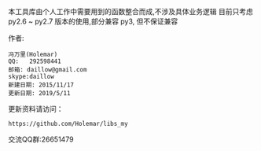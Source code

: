 本工具库由个人工作中需要用到的函数整合而成,不涉及具体业务逻辑
目前只考虑 py2.6 ~ py2.7 版本的使用,部分兼容 py3, 但不保证兼容


作者:

	冯万里(Holemar)
	QQ:   292598441
	邮箱: daillow@gmail.com
	skype:daillow
	新建日期: 2015/11/17
	更新日期: 2019/5/11


更新资料请访问：

	https://github.com/Holemar/libs_my


交流QQ群:26651479
